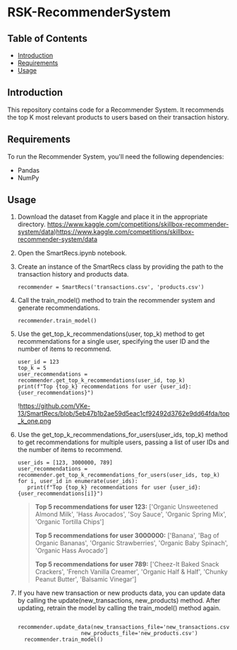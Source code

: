 # RSK-RecommenderSystem


## Table of Contents

- [Introduction](#introduction)
- [Requirements](#requirements)
- [Usage](#usage)

## Introduction

This repository contains code for a Recommender System. It recommends the top K most relevant products to users based on their transaction history.

## Requirements

To run the Recommender System, you'll need the following dependencies:

- Pandas
- NumPy


## Usage

1. Download the dataset from Kaggle and place it in the appropriate directory.
https://www.kaggle.com/competitions/skillbox-recommender-system/data)https://www.kaggle.com/competitions/skillbox-recommender-system/data

2. Open the SmartRecs.ipynb notebook.

3. Create an instance of the SmartRecs class by providing the path to the transaction history and products data.
   ```
   recommender = SmartRecs('transactions.csv', 'products.csv')
   ```
   
5. Call the train_model() method to train the recommender system and generate recommendations.
   ```
   recommender.train_model()
   ```
   
6. Use the get_top_k_recommendations(user, top_k) method to get recommendations for a single user, specifying the user ID and the number of items to recommend.
   ```
   user_id = 123
   top_k = 5
   user_recommendations = recommender.get_top_k_recommendations(user_id, top_k)
   print(f"Top {top_k} recommendations for user {user_id}: {user_recommendations}")
   ```
   !https://github.com/VKe-13/SmartRecs/blob/5eb47b1b2ae59d5eac1cf92492d3762e9dd64fda/top_k_one.png
   
9. Use the get_top_k_recommendations_for_users(user_ids, top_k) method to get recommendations for multiple users, passing a list of user IDs and the number of items to recommend.
    ```
   user_ids = [123, 3000000, 789]
   user_recommendations = recommender.get_top_k_recommendations_for_users(user_ids, top_k)
   for i, user_id in enumerate(user_ids):
       print(f"Top {top_k} recommendations for user {user_id}: {user_recommendations[i]}")
    ```
    >**Top 5 recommendations for user 123:**
    >['Organic Unsweetened Almond Milk', 'Hass Avocados', 'Soy Sauce', 'Organic Spring Mix', 'Organic Tortilla Chips']
    >
    >**Top 5 recommendations for user 3000000:**
    >['Banana', 'Bag of Organic Bananas', 'Organic Strawberries', 'Organic Baby Spinach', 'Organic Hass Avocado']
    >
    >**Top 5 recommendations for user 789:**
    >['Cheez-It Baked Snack Crackers', 'French Vanilla Creamer', 'Organic Half & Half', 'Chunky Peanut Butter', 'Balsamic Vinegar']
    
   
11. If you have new transaction or new products data, you can update data by calling the update(new_transactions, new_products) method. After updating, retrain the model by calling the train_model() method again.
    ```
      recommender.update_data(new_transactions_file='new_transactions.csv', 
                        new_products_file='new_products.csv')
      recommender.train_model()
    ```
